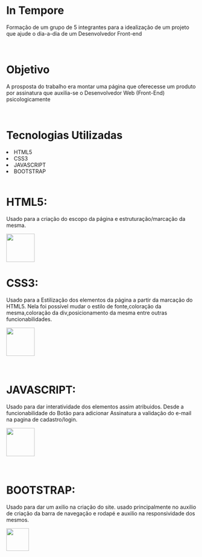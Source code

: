 <p><h1>In Tempore</h1></p>

Formação de um grupo de 5 integrantes para a idealização de um projeto que ajude o dia-a-dia de um Desenvolvedor Front-end

<br>

<h1>Objetivo</h1>

A prosposta do trabalho era montar uma página que oferecesse um produto por assinatura que auxilia-se o Desenvolvedor Web (Front-End) psicologicamente

<br>

<h1>Tecnologias Utilizadas</h1>

<li>HTML5</li>
<li>CSS3</li>
<li>JAVASCRIPT</li>
<li>BOOTSTRAP</li>

<br>

<h1>HTML5:</h1>

Usado para a criação do escopo da página e estruturação/marcação da mesma.

<img src="https://upload.wikimedia.org/wikipedia/commons/thumb/6/61/HTML5_logo_and_wordmark.svg/2048px-HTML5_logo_and_wordmark.svg.png" height ="75" width ="auto">

<br>

<h1>CSS3:</h1>

Usado para a Estilização dos elementos da página a partir da marcação do HTML5. Nela foi possível mudar o estilo de fonte,coloração da mesma,coloração da div,posicionamento da mesma entre outras funcionabilidades.

<img src="https://upload.wikimedia.org/wikipedia/commons/thumb/d/d5/CSS3_logo_and_wordmark.svg/1200px-CSS3_logo_and_wordmark.svg.png" height ="75" width ="auto">&nbsp;&nbsp;

<br>

<h1>JAVASCRIPT:</h1>

Usado para dar interatividade dos elementos assim atribuidos. Desde a funcionabilidade do Botão para adicionar Assinatura a validação do e-mail na pagina de cadastro/login.

<img src="https://upload.wikimedia.org/wikipedia/commons/thumb/d/d4/Javascript-shield.svg/1200px-Javascript-shield.svg.png" height ="75" width ="auto">&nbsp;&nbsp;

<br>

<h1>BOOTSTRAP: </h1>

Usado para dar um axilio na criação do site. usado principalmente no auxilio de criação da barra de navegação e rodapé e auxilio na responsividade dos mesmos.

<img src="https://upload.wikimedia.org/wikipedia/commons/thumb/b/b2/Bootstrap_logo.svg/1280px-Bootstrap_logo.svg.png" height ="60" width ="auto">

<br>
